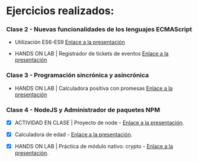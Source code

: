 # Ejercicios realizados:

### Clase 2 - Nuevas funcionalidades de los lenguajes ECMAScript

- Utilización ES6-ES9 [Enlace a la presentación](https://docs.google.com/presentation/d/1vJscesMmwys7SrNkPPjuvD7dHLNK1awl-wuXBdlH6KA/edit#slide=id.p7)

- HANDS ON LAB | Registrador de tickets de eventos [Enlace a la presentación](https://docs.google.com/presentation/d/1jPxU38oObKKsut8ttUDKzWwCiDEW2CQLRQGNICS_4MQ/edit#slide=id.g11af22068b0_8_705)
  
### Clase 3 - Programación sincrónica y asincrónica
- HANDS ON LAB | Calculadora positiva con promesas [Enlace a la presentación](https://docs.google.com/presentation/d/1Fe7xU7Pveo9y6BIKN9ogJSoTDosp2RqjnDTcFaKh-uU/edit#slide=id.g11af22068b0_8_705)
  

### Clase 4 - NodeJS y Administrador de paquetes NPM

- [x] ACTIVIDAD EN CLASE | Proyecto de node - [Enlace a la presentación](https://docs.google.com/presentation/d/1Ue3LTQUxuwKs4c80b71RL4cX5rzNpHwk5GxLkLc62zw/edit#slide=id.g1267f3579e2_0_77).

- [x] Calculadora de edad - [Enlace a la presentación](https://docs.google.com/presentation/d/1Ue3LTQUxuwKs4c80b71RL4cX5rzNpHwk5GxLkLc62zw/edit#slide=id.g127e5223bb3_0_387).
  
- [x] HANDS ON LAB | Práctica de módulo nativo: crypto - [Enlace a la presentación](https://docs.google.com/presentation/d/1Ue3LTQUxuwKs4c80b71RL4cX5rzNpHwk5GxLkLc62zw/edit#slide=id.g1267f3579e2_0_296).
